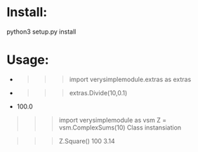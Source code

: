 # Install:
python3 setup.py install

# Usage:
- >>> import verysimplemodule.extras as extras
- >>> extras.Divide(10,0.1)
- 100.0


>>> import verysimplemodule as vsm
>>> Z = vsm.ComplexSums(10)
Class instansiation


>>> Z.Square()
100
3.14

